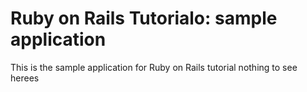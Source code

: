 # Ruby on Rails Tutorialo: sample application

This is the sample application for Ruby on Rails tutorial nothing to see herees